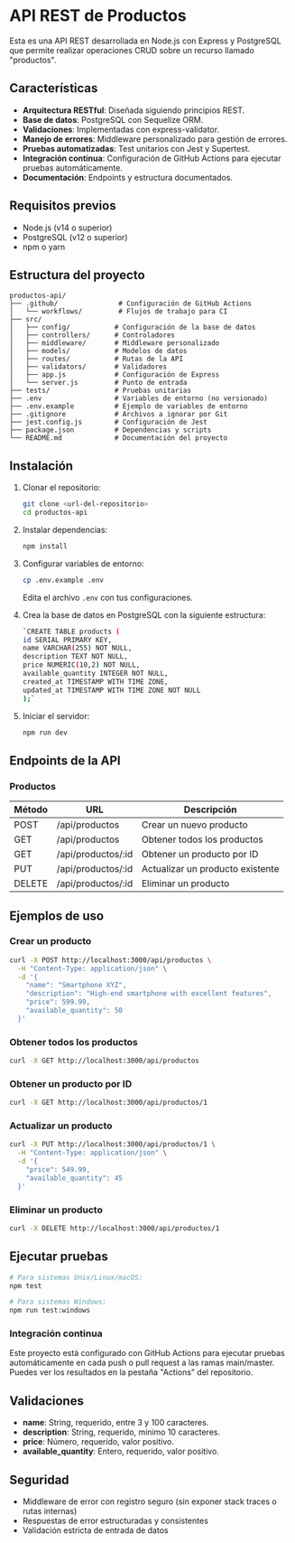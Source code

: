 # API REST de Productos

Esta es una API REST desarrollada en Node.js con Express y PostgreSQL que permite realizar operaciones CRUD sobre un recurso llamado "productos".

## Características

- **Arquitectura RESTful**: Diseñada siguiendo principios REST.
- **Base de datos**: PostgreSQL con Sequelize ORM.
- **Validaciones**: Implementadas con express-validator.
- **Manejo de errores**: Middleware personalizado para gestión de errores.
- **Pruebas automatizadas**: Test unitarios con Jest y Supertest.
- **Integración continua**: Configuración de GitHub Actions para ejecutar pruebas automáticamente.
- **Documentación**: Endpoints y estructura documentados.

## Requisitos previos

- Node.js (v14 o superior)
- PostgreSQL (v12 o superior)
- npm o yarn

## Estructura del proyecto

```
productos-api/
├── .github/               # Configuración de GitHub Actions
│   └── workflows/         # Flujos de trabajo para CI
├── src/
│   ├── config/           # Configuración de la base de datos
│   ├── controllers/      # Controladores 
│   ├── middleware/       # Middleware personalizado
│   ├── models/           # Modelos de datos
│   ├── routes/           # Rutas de la API
│   ├── validators/       # Validadores
│   ├── app.js            # Configuración de Express
│   └── server.js         # Punto de entrada
├── tests/                # Pruebas unitarias
├── .env                  # Variables de entorno (no versionado)
├── .env.example          # Ejemplo de variables de entorno
├── .gitignore            # Archivos a ignorar por Git
├── jest.config.js        # Configuración de Jest
├── package.json          # Dependencias y scripts
└── README.md             # Documentación del proyecto
```

## Instalación

1. Clonar el repositorio:
   ```bash
   git clone <url-del-repositorio>
   cd productos-api
   ```

2. Instalar dependencias:
   ```bash
   npm install
   ```

3. Configurar variables de entorno:
   ```bash
   cp .env.example .env
   ```
   Edita el archivo `.env` con tus configuraciones.

4. Crea la base de datos en PostgreSQL con la siguiente estructura:
   ```bash
   `CREATE TABLE products (
   id SERIAL PRIMARY KEY,
   name VARCHAR(255) NOT NULL,
   description TEXT NOT NULL,
   price NUMERIC(10,2) NOT NULL,
   available_quantity INTEGER NOT NULL,
   created_at TIMESTAMP WITH TIME ZONE,
   updated_at TIMESTAMP WITH TIME ZONE NOT NULL
   );`
   ```
5. Iniciar el servidor:
   ```bash
   npm run dev
   ```

## Endpoints de la API

### Productos

| Método | URL | Descripción |
|--------|-----|-------------|
| POST | /api/productos | Crear un nuevo producto |
| GET | /api/productos | Obtener todos los productos |
| GET | /api/productos/:id | Obtener un producto por ID |
| PUT | /api/productos/:id | Actualizar un producto existente |
| DELETE | /api/productos/:id | Eliminar un producto |

## Ejemplos de uso

### Crear un producto

```bash
curl -X POST http://localhost:3000/api/productos \
  -H "Content-Type: application/json" \
  -d '{
    "name": "Smartphone XYZ",
    "description": "High-end smartphone with excellent features",
    "price": 599.99,
    "available_quantity": 50
  }'
```

### Obtener todos los productos

```bash
curl -X GET http://localhost:3000/api/productos
```

### Obtener un producto por ID

```bash
curl -X GET http://localhost:3000/api/productos/1
```

### Actualizar un producto

```bash
curl -X PUT http://localhost:3000/api/productos/1 \
  -H "Content-Type: application/json" \
  -d '{
    "price": 549.99,
    "available_quantity": 45
  }'
```

### Eliminar un producto

```bash
curl -X DELETE http://localhost:3000/api/productos/1
```

## Ejecutar pruebas

```bash
# Para sistemas Unix/Linux/macOS:
npm test

# Para sistemas Windows:
npm run test:windows
```

### Integración continua

Este proyecto está configurado con GitHub Actions para ejecutar pruebas automáticamente en cada push o pull request a las ramas main/master. Puedes ver los resultados en la pestaña "Actions" del repositorio.

## Validaciones

- **name**: String, requerido, entre 3 y 100 caracteres.
- **description**: String, requerido, mínimo 10 caracteres.
- **price**: Número, requerido, valor positivo.
- **available_quantity**: Entero, requerido, valor positivo.

## Seguridad

- Middleware de error con registro seguro (sin exponer stack traces o rutas internas)
- Respuestas de error estructuradas y consistentes
- Validación estricta de entrada de datos